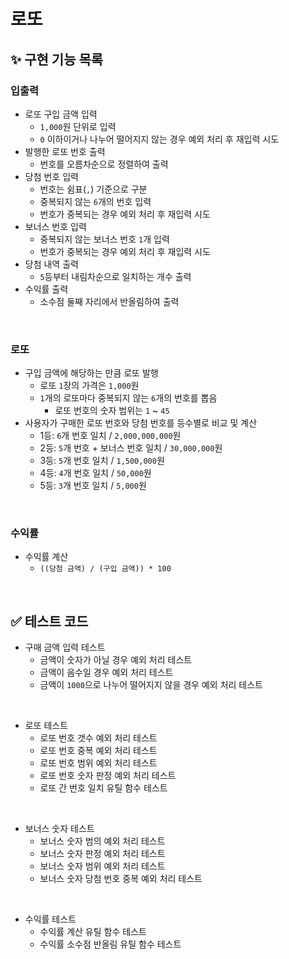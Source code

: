 # 로또

## ✨ 구현 기능 목록

### 입출력

- 로또 구입 금액 입력
  - `1,000`원 단위로 입력
  - `0` 이하이거나 나누어 떨어지지 않는 경우 예외 처리 후 재입력 시도
- 발행한 로또 번호 출력
  - 번호를 오름차순으로 정렬하여 출력
- 당첨 번호 입력
  - 번호는 쉼표(`,`) 기준으로 구분
  - 중복되지 않는 `6`개의 번호 입력
  - 번호가 중복되는 경우 예외 처리 후 재입력 시도
- 보너스 번호 입력
  - 중복되지 않는 보너스 번호 `1`개 입력
  - 번호가 중복되는 경우 예외 처리 후 재입력 시도
- 당첨 내역 출력
  - `5`등부터 내림차순으로 일치하는 개수 출력
- 수익률 출력
  - 소수점 둘째 자리에서 반올림하여 출력

<br>

### 로또

- 구입 금액에 해당하는 만큼 로또 발행
  - 로또 `1`장의 가격은 `1,000`원
  - `1`개의 로또마다 중복되지 않는 `6`개의 번호를 뽑음
    - 로또 번호의 숫자 범위는 `1` ~ `45`
- 사용자가 구매한 로또 번호와 당첨 번호를 등수별로 비교 및 계산
  - 1등: `6`개 번호 일치 / `2,000,000,000`원
  - 2등: `5`개 번호 + 보너스 번호 일치 / `30,000,000`원
  - 3등: `5`개 번호 일치 / `1,500,000`원
  - 4등: `4`개 번호 일치 / `50,000`원
  - 5등: `3`개 번호 일치 / `5,000`원

<br>

### 수익률

- 수익률 계산
  - `((당첨 금액) / (구입 금액)) * 100`

<br>

## ✅ 테스트 코드

- 구매 금액 입력 테스트
  - 금액이 숫자가 아닐 경우 예외 처리 테스트
  - 금액이 음수일 경우 예외 처리 테스트
  - 금액이 `1000`으로 나누어 떨어지지 않을 경우 예외 처리 테스트

<br>

- 로또 테스트
  - 로또 번호 갯수 예외 처리 테스트
  - 로또 번호 중복 예외 처리 테스트
  - 로또 번호 범위 예외 처리 테스트
  - 로또 번호 숫자 판정 예외 처리 테스트
  - 로또 간 번호 일치 유틸 함수 테스트

<br>

- 보너스 숫자 테스트
  - 보너스 숫자 범의 예외 처리 테스트
  - 보너스 숫자 판정 예외 처리 테스트
  - 보너스 숫자 범위 예외 처리 테스트
  - 보너스 숫자 당첨 번호 중복 예외 처리 테스트

<br>

- 수익률 테스트
  - 수익률 계산 유틸 함수 테스트
  - 수익률 소수점 반올림 유틸 함수 테스트
